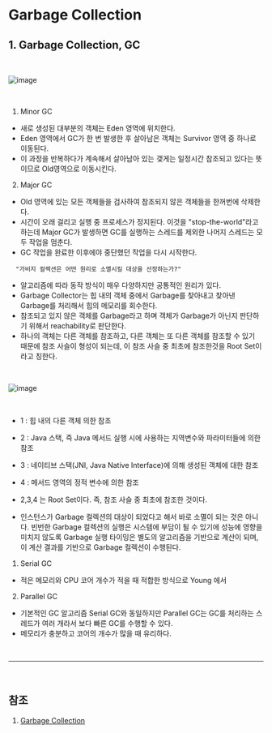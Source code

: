 # Garbage Collection

## 1. Garbage Collection, GC

<br />

![image](https://user-images.githubusercontent.com/63120360/169747653-56f05f4a-3ce5-4cad-9c31-25e466f01e30.png)

<br />

  1. Minor GC
  - 새로 생성된 대부분의 객체는 Eden 영역에 위치한다.
  - Eden 영역에서 GC가 한 번 발생한 후 살아남은 객체는 Survivor 영역 중 하나로 이동된다.
  - 이 과정을 반복하다가 계속해서 살아남아 있는 갳게는 일정시간 참조되고 있다는 뜻이므로 Old영역으로 이동시킨다.

  2. Major GC
  - Old 영역에 있는 모든 객체들을 검사하여 참조되지 않은 객체들을 한꺼번에 삭제한다.
  - 시간이 오래 걸리고 실행 중 프로세스가 정지된다. 이것을 "stop-the-world"라고 하는데 Major GC가 발생하면 GC를 실행하는 스레드를 제외한 나머지 스레드는 모두 작업을 멈춘다. 
  - GC 작업을 완료한 이후에야 중단했던 작업을 다시 시작한다.

  ```
    "가비지 컬렉션은 어떤 원리로 소멸시킬 대상을 선정하는가?"
  ```

  - 알고리즘에 따라 동작 방식이 매우 다양하지만 공통적인 원리가 있다.
  - Garbage Collector는 힙 내의 객체 중에서 Garbage를 찾아내고 찾아낸 Garbage를 처리해서 힙의 메모리를 회수한다.
  - 참조되고 있지 않은 객체를 Garbage라고 하며 객체가 Garbage가 아닌지 판단하기 위해서 reachability로 판단한다.
  - 하나의 객체는 다른 객체를 참조하고, 다른 객체는 또 다른 객체를 참조할 수 있기 때문에 참조 사슬이 형성이 되는데, 이 참조 사슬 중 최초에 참조한것을 Root Set이라고 칭한다.

<br />

![image](https://user-images.githubusercontent.com/63120360/169747681-ca83e983-b200-4969-bf84-7de96c79258b.png)

<br />

  * 1 : 힙 내의 다른 객체 의한 참조
  * 2 : Java 스택, 즉 Java 메서드 실행 시에 사용하는 지역변수와 파라미터들에 의한 참조
  * 3 : 네이티브 스택(JNI, Java Native Interface)에 의해 생성된 객체에 대한 참조
  * 4 : 메서드 영역의 정적 변수에 의한 참조
  * 2,3,4 는 Root Set이다. 즉, 참조 사슬 중 최초에 참조한 것이다.

  * 인스턴스가 Garbage 컬렉션의 대상이 되었다고 해서 바로 소멸이 되는 것은 아니다. 빈번한 Garbage 컬렉션의 실행은 시스템에 부담이 될 수 있기에 성능에 영향을 미치지 않도록 Garbage 실행 타이밍은 별도의 알고리즘을 기반으로 계산이 되며, 이 계산 결과를 기반으로 Garbage 컬렉션이 수행된다.

  1. Serial GC
  - 적은 메모리와 CPU 코어 개수가 적을 때 적합한 방식으로  Young 에서

  2. Parallel GC
  - 기본적인 GC 알고리즘 Serial GC와 동일하지만 Parallel GC는 GC를 처리하는 스레드가 여러 개라서 보다 빠른 GC를 수행할 수 있다.
  - 메모리가 충분하고 코어의 개수가 많을 때 유리하다.


<br />
<hr />
<br />

## 참조
1. [Garbage Collection](https://asfirstalways.tistory.com/159?category=660807)
